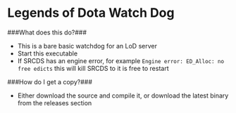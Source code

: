 Legends of Dota Watch Dog
=========================

###What does this do?###
 - This is a bare basic watchdog for an LoD server
 - Start this executable
 - If SRCDS has an engine error, for example `Engine error: ED_Alloc: no free edicts` this will kill SRCDS to it is free to restart

###How do I get a copy?###
 - Either download the source and compile it, or download the latest binary from the releases section
